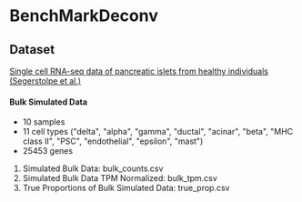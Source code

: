 # BenchMarkDeconv

## Dataset 
[Single cell RNA-seq data of pancreatic islets from healthy individuals (Segerstolpe et al.)](https://xuranw.github.io/MuSiC/data/EMTABsce_healthy.rds)

#### Bulk Simulated Data
- 10 samples 
- 11 cell types ("delta", "alpha", "gamma", "ductal", "acinar", "beta", "MHC class II", "PSC", "endothelial", "epsilon", "mast")
- 25453 genes

1. Simulated Bulk Data: bulk_counts.csv
2. Simulated Bulk Data TPM Normalized: bulk_tpm.csv
3. True Proportions of Bulk Simulated Data: true_prop.csv
